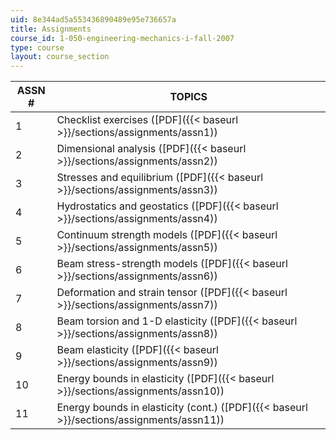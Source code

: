 ```yaml
---
uid: 8e344ad5a553436890489e95e736657a
title: Assignments
course_id: 1-050-engineering-mechanics-i-fall-2007
type: course
layout: course_section
---
```


| ASSN # | TOPICS |
| --- | --- |
| 1 | Checklist exercises ([PDF]({{< baseurl >}}/sections/assignments/assn1)) |
| 2 | Dimensional analysis ([PDF]({{< baseurl >}}/sections/assignments/assn2)) |
| 3 | Stresses and equilibrium ([PDF]({{< baseurl >}}/sections/assignments/assn3)) |
| 4 | Hydrostatics and geostatics ([PDF]({{< baseurl >}}/sections/assignments/assn4)) |
| 5 | Continuum strength models ([PDF]({{< baseurl >}}/sections/assignments/assn5)) |
| 6 | Beam stress-strength models ([PDF]({{< baseurl >}}/sections/assignments/assn6)) |
| 7 | Deformation and strain tensor ([PDF]({{< baseurl >}}/sections/assignments/assn7)) |
| 8 | Beam torsion and 1-D elasticity ([PDF]({{< baseurl >}}/sections/assignments/assn8)) |
| 9 | Beam elasticity ([PDF]({{< baseurl >}}/sections/assignments/assn9)) |
| 10 | Energy bounds in elasticity ([PDF]({{< baseurl >}}/sections/assignments/assn10)) |
| 11 | Energy bounds in elasticity (cont.) ([PDF]({{< baseurl >}}/sections/assignments/assn11))